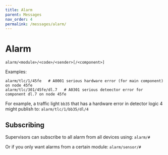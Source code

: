 ```yaml
---
title: Alarm
parent: Messages
nav_order: 4
permalink: /messages/alarm/
---
```


# Alarm
```
alarm/<module>/<code>/<sender>[/<component>]
````

Examples:
```
alarm/tlc/1/45fe   # A0001 serious hardware error (for main component) on node 45fe
alarm/tlc/301/45fe/dl.7   # A0301 serious deteector error for component dl.7 on node 45fe
```

For example, a traffic light `bb35` that has a hardware error in detector logic 4 might publish to:
`alarm/tlc/1/bb35/dl/4`


## Subscribing
Supervisors can subscribe to all alarm from all devices using:
`alarm/#`

Or if you only want alarms from a certain module:
`alarm/sensor/#`

